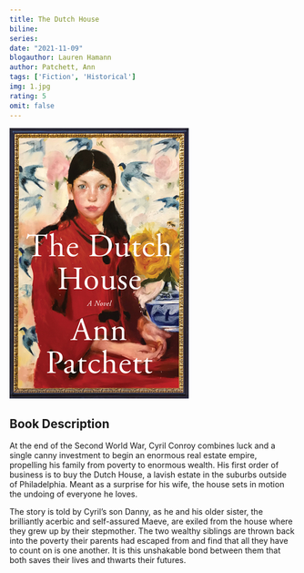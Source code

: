 ```yaml
---
title: The Dutch House
biline:
series:
date: "2021-11-09" 
blogauthor: Lauren Hamann
author: Patchett, Ann
tags: ['Fiction', 'Historical']
img: 1.jpg
rating: 5
omit: false
---
```


![Book Cover](1.jpg)


## Book Description

At the end of the Second World War, Cyril Conroy combines luck and a single canny investment to begin an enormous real estate empire, propelling his family from poverty to enormous wealth. His first order of business is to buy the Dutch House, a lavish estate in the suburbs outside of Philadelphia. Meant as a surprise for his wife, the house sets in motion the undoing of everyone he loves.

The story is told by Cyril’s son Danny, as he and his older sister, the brilliantly acerbic and self-assured Maeve, are exiled from the house where they grew up by their stepmother. The two wealthy siblings are thrown back into the poverty their parents had escaped from and find that all they have to count on is one another. It is this unshakable bond between them that both saves their lives and thwarts their futures.
